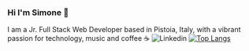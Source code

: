 ### Hi I'm Simone 👋

I am a Jr. Full Stack Web Developer based in Pistoia, Italy, with a vibrant passion for technology, music and coffee ☕ 
![Linkedin](https://www.linkedin.com/in/simone-morieri/)
[![Top Langs](https://github-readme-stats.vercel.app/api/top-langs/?username=elmurie&langs_count=8&layout=compact)](https://github.com/elmurie/github-readme-stats)

